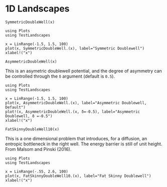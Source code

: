 # 1D Landscapes

```@docs
SymmetricDoubleWell(x)
```

```@example
using Plots
using TestLandscapes

x = LinRange(-1.5, 1.5, 100)
plot(x, SymmetricDoubleWell.(x), label="Symmetric Doublewell")
xlabel!("x")
```

```@docs
AsymmetricDoubleWell(x)
```
This is an asymetric doublewell potential, and the degree of asymmetry can be controlled through the `δ` argument (default is `0.5`).
```@example
using Plots
using TestLandscapes

x = LinRange(-1.5, 1.5, 100)
plot(x, AsymmetricDoubleWell.(x), label="Asymmetric Doublewell, Default")
plot!(x, AsymmetricDoubleWell.(x, δ=-0.5), label="Asymmetric Doublewell, δ =-0.5")
xlabel!("x")
```


```@docs
FatSkinnyDoubleWell10(x)
```
This is a one dimensional problem that introduces, for a diffusion, an entropic bottleneck in the right well.  The energy barrier is still of unit height.  From Malsom and Pinski (2016).
```@example
using Plots
using TestLandscapes

x = LinRange(-.55, 2.6, 100)
plot(x, FatSkinnyDoubleWell10.(x), label="Fat Skinny Doublewell")
xlabel!("x")
```